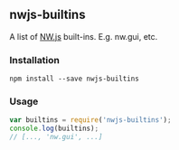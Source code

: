 nwjs-builtins
---

A list of [NW.js](https://github.com/nwjs/nw.js) built-ins. E.g. nw.gui, etc.

### Installation

```shell
npm install --save nwjs-builtins
```

### Usage

```JavaScript
var builtins = require('nwjs-builtins');
console.log(builtins);
// [..., 'nw.gui', ...]
```